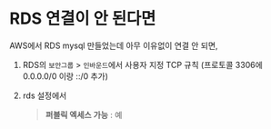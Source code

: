 # RDS 연결이 안 된다면

AWS에서 RDS mysql 만들었는데 아무 이유없이 연결 안 되면,

1) RDS의 `보안그룹` > `인바운드`에서 사용자 지정 TCP 규칙 (프로토콜 3306에 0.0.0.0/0 이랑 ::/0 추가)

2) rds 설정에서 
    > **퍼블릭 엑세스 가능** : 예
